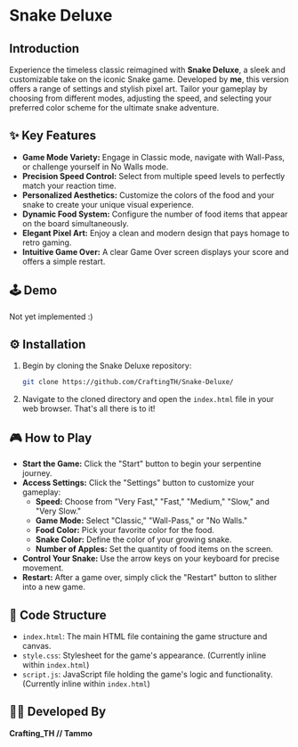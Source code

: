 # Snake Deluxe

## Introduction

Experience the timeless classic reimagined with **Snake Deluxe**, a sleek and customizable take on the iconic Snake game. Developed by **me**, this version offers a range of settings and stylish pixel art. Tailor your gameplay by choosing from different modes, adjusting the speed, and selecting your preferred color scheme for the ultimate snake adventure.

## ✨ Key Features

* **Game Mode Variety:** Engage in Classic mode, navigate with Wall-Pass, or challenge yourself in No Walls mode.
* **Precision Speed Control:** Select from multiple speed levels to perfectly match your reaction time.
* **Personalized Aesthetics:** Customize the colors of the food and your snake to create your unique visual experience.
* **Dynamic Food System:** Configure the number of food items that appear on the board simultaneously.
* **Elegant Pixel Art:** Enjoy a clean and modern design that pays homage to retro gaming.
* **Intuitive Game Over:** A clear Game Over screen displays your score and offers a simple restart.

## 🕹️ Demo

Not yet implemented :)

## ⚙️ Installation

1.  Begin by cloning the Snake Deluxe repository:

    ```bash
    git clone https://github.com/CraftingTH/Snake-Deluxe/
    ```

2.  Navigate to the cloned directory and open the `index.html` file in your web browser. That's all there is to it!

## 🎮 How to Play

* **Start the Game:** Click the "Start" button to begin your serpentine journey.
* **Access Settings:** Click the "Settings" button to customize your gameplay:
    * **Speed:** Choose from "Very Fast," "Fast," "Medium," "Slow," and "Very Slow."
    * **Game Mode:** Select "Classic," "Wall-Pass," or "No Walls."
    * **Food Color:** Pick your favorite color for the food.
    * **Snake Color:** Define the color of your growing snake.
    * **Number of Apples:** Set the quantity of food items on the screen.
* **Control Your Snake:** Use the arrow keys on your keyboard for precise movement.
* **Restart:** After a game over, simply click the "Restart" button to slither into a new game.

## 📂 Code Structure

* `index.html`: The main HTML file containing the game structure and canvas.
* `style.css`: Stylesheet for the game's appearance. (Currently inline within `index.html`)
* `script.js`: JavaScript file holding the game's logic and functionality. (Currently inline within `index.html`)

## 👨‍💻 Developed By

**Crafting_TH // Tammo**
